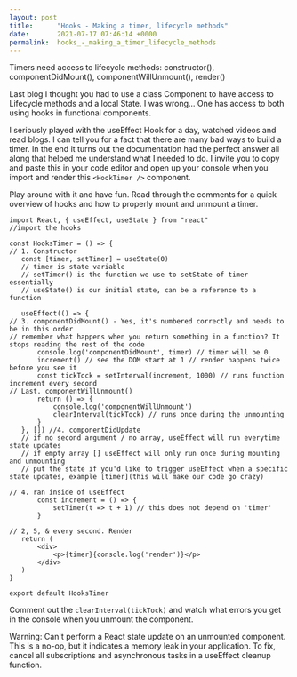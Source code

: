 ```yaml
---
layout: post
title:      "Hooks - Making a timer, lifecycle methods"
date:       2021-07-17 07:46:14 +0000
permalink:  hooks_-_making_a_timer_lifecycle_methods
---
```



Timers need access to lifecycle methods: constructor(), componentDidMount(), componentWillUnmount(), render()  

Last blog I thought you had to use a class Component to have access to Lifecycle methods and a local State. I was wrong… One has access to both using hooks in functional components. 

I seriously played with the useEffect Hook for a day, watched videos and read blogs. I can tell you for a fact that there are many bad ways to build a timer. In the end it turns out the documentation had the perfect answer all along that helped me understand what I needed to do. I invite you to copy and paste this in your code editor and open up your console when you import and render this `<HookTimer />`  component.

Play around with it and have fun. Read through the comments for a quick overview of hooks and how to properly mount and unmount a timer.

```
import React, { useEffect, useState } from "react"
//import the hooks
 
const HooksTimer = () => {
// 1. Constructor
   const [timer, setTimer] = useState(0)
   // timer is state variable
   // setTimer() is the function we use to setState of timer essentially
   // useState() is our initial state, can be a reference to a function
 
   useEffect(() => {
// 3. componentDidMount() - Yes, it's numbered correctly and needs to be in this order
// remember what happens when you return something in a function? It stops reading the rest of the code
       console.log('componentDidMount', timer) // timer will be 0
       increment() // see the DOM start at 1 // render happens twice before you see it
       const tickTock = setInterval(increment, 1000) // runs function increment every second
// Last. componentWillUnmount()
       return () => {
           console.log('componentWillUnmount')
           clearInterval(tickTock) // runs once during the unmounting
       }
   }, []) //4. componentDidUpdate
   // if no second argument / no array, useEffect will run everytime state updates
   // if empty array [] useEffect will only run once during mounting and unmounting
   // put the state if you'd like to trigger useEffect when a specific state updates, example [timer](this will make our code go crazy)
 
// 4. ran inside of useEffect
       const increment = () => {
           setTimer(t => t + 1) // this does not depend on 'timer'
       }
 
// 2, 5, & every second. Render
   return (
       <div>
           <p>{timer}{console.log('render')}</p>
       </div>
   )
}
 
export default HooksTimer
```
 
Comment out the `clearInterval(tickTock)` and watch what errors you get in the console when you unmount the component. 

Warning: Can't perform a React state update on an unmounted component. This is a no-op, but it indicates a memory leak in your application. To fix, cancel all subscriptions and asynchronous tasks in a useEffect cleanup function.

